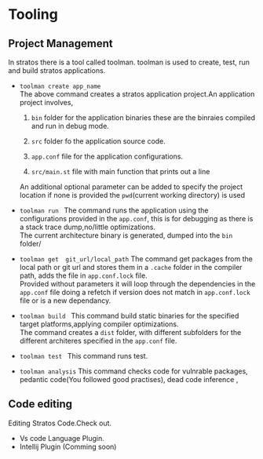 # Tooling

## Project Management

In stratos there is a tool called toolman.
toolman is used to create, test, run and build stratos applications.

* `toolman create app_name`<br/>
    The  above command creates a stratos application project.An application project involves,<br/>
    1. `bin` folder for the application binaries these are the binraies compiled and run in debug mode.
    
    2. `src` folder fo the application source code.
    3. `app.conf` file for the application configurations.
    4.  `src/main.st` file with main function that prints out a line  

    An additional optional parameter can be added to specify the project location if none is provided the `pwd`(current working directory) is used

* `toolman run `
    The command runs the application using the configurations provided in the `app.conf`, this is for debugging as there is a stack trace dump,no/little optimizations.<br/>
    The current architecture binary is  generated, dumped into the `bin` folder/

* `toolman get  git_url/local_path`
    The command get packages from the local path or git url and stores them in a `.cache` folder in the compiler path, adds the file in `app.conf.lock` file.<br/>
    Provided without parameters it will loop through the dependencies in the `app.conf` file doing a refetch if  version does not match in `app.conf.lock` file or is a new dependancy.

* `toolman build `
    This command build static binaries for the specified target platforms,applying compiler optimizations.<br/>
    The command creates a `dist` folder, with different subfolders for the different architeres specified in the `app.conf` file.

* `toolman test `
    This command runs test.

* `toolman analysis`
    This command checks code for vulnrable packages, pedantic code(You followed good practises), dead code inference ,
    

## Code editing

Editing Stratos Code.Check out.

* Vs code Language Plugin.
* Intellij Plugin (Comming soon)
